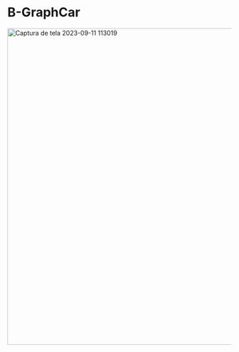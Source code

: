 # B-GraphCar
<img width="712" alt="Captura de tela 2023-09-11 113019" src="https://github.com/GraphCar/B-GraphCar/assets/125585328/d9f01fa3-8854-4441-bae4-0944296d4dd7">


